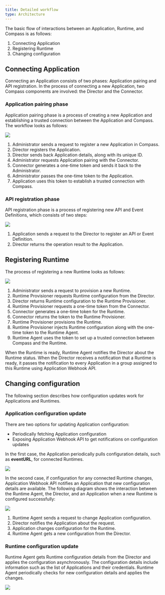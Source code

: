 ```yaml
---
title: Detailed workflow
type: Architecture
---
```


The basic flow of interactions between an Application, Runtime, and Compass is as follows:

1. Connecting Application
2. Registering Runtime
3. Changing configuration

## Connecting Application

Connecting an Application consists of two phases: Application pairing and API registration. In the process of connecting a new Application, two Compass components are involved: the Director and the Connector.

### Application pairing phase

Application pairing phase is a process of creating a new Application and establishing a trusted connection between the Application and Compass. The workflow looks as follows:

![](./assets/app-pairing.svg)

1. Administrator sends a request to register a new Application in Compass.
2. Director registers the Application.
3. Director sends back Application details, along with its unique ID.
4. Administrator requests Application pairing with the Connector.
5. Connector generates a one-time token and sends it back to the Administrator.
6. Administrator passes the one-time token to the Application.
7. Application uses this token to establish a trusted connection with Compass.

### API registration phase

API registration phase is a process of registering new API and Event Definitions, which consists of two steps:

![](./assets/api-registration.svg)

1. Application sends a request to the Director to register an API or Event Definition.
2. Director returns the operation result to the Application.

## Registering Runtime

The process of registering a new Runtime looks as follows:

![](./assets/runtime-creation.svg)

1. Administrator sends a request to provision a new Runtime.
2. Runtime Provisioner requests Runtime configuration from the Director.
3. Director returns Runtime configuration to the Runtime Provisioner.
4. Runtime Provisioner requests a one-time token from the Connector.
5. Connector generates a one-time token for the Runtime.
6. Connector returns the token to the Runtime Provisioner.
7. Runtime Provisioner provisions the Runtime.
8. Runtime Provisioner injects Runtime configuration along with the one-time token to the Runtime Agent.
9. Runtime Agent uses the token to set up a trusted connection between Compass and the Runtime.

When the Runtime is ready, Runtime Agent notifies the Director about the Runtime status. When the Director receives a notification that a Runtime is ready, it passes the notification to every Application in a group assigned to this Runtime using Application Webhook API.

## Changing configuration

The following section describes how configuration updates work for Applications and Runtimes.

### Application configuration update

There are two options for updating Application configuration:
- Periodically fetching Application configuration
- Exposing Application Webhook API to get notifications on configuration updates

In the first case, the Application periodically pulls configuration details, such as **eventURL**, for connected Runtimes.

![](./assets/app-configuration-update.svg)

In the second case, if configuration for any connected Runtime changes, Application Webhook API notifies an Application that new configuration details are available. The following diagram shows the interaction between the Runtime Agent, the Director, and an Application when a new Runtime is configured successfully:

![](./assets/runtime-notification.svg)

1. Runtime Agent sends a request to change Application configuration.
2. Director notifies the Application about the request.
3. Application changes configuration for the Runtime.
4. Runtime Agent gets a new configuration from the Director.

### Runtime configuration update

Runtime Agent gets Runtime configuration details from the Director and applies the configuration asynchronously. The configuration details include information such as the list of Applications and their credentials. Runtime Agent periodically checks for new configuration details and applies the changes.

![](./assets/runtime-configuration-update.svg)
